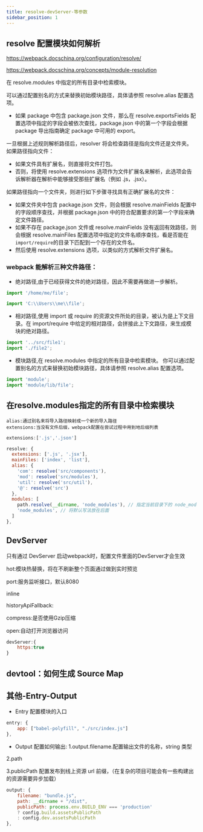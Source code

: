 ```yaml
---
title: resolve-devServer-等参数
sidebar_position: 1
---
```


## resolve 配置模块如何解析
https://webpack.docschina.org/configuration/resolve/

https://webpack.docschina.org/concepts/module-resolution

在 resolve.modules 中指定的所有目录中检索模块。 

可以通过配置别名的方式来替换初始模块路径，具体请参照 resolve.alias 配置选项。

* 如果 package 中包含 package.json 文件，那么在 resolve.exportsFields 配置选项中指定的字段会被依次查找，package.json 中的第一个字段会根据 package 导出指南确定 package 中可用的 export。

一旦根据上述规则解析路径后，resolver 将会检查路径是指向文件还是文件夹。如果路径指向文件：
* 如果文件具有扩展名，则直接将文件打包。
* 否则，将使用 resolve.extensions 选项作为文件扩展名来解析，此选项会告诉解析器在解析中能够接受那些扩展名（例如 .js，.jsx）。

如果路径指向一个文件夹，则进行如下步骤寻找具有正确扩展名的文件：
* 如果文件夹中包含 package.json 文件，则会根据 resolve.mainFields 配置中的字段顺序查找，并根据 package.json 中的符合配置要求的第一个字段来确定文件路径。
* 如果不存在 package.json 文件或 resolve.mainFields 没有返回有效路径，则会根据 resolve.mainFiles 配置选项中指定的文件名顺序查找，看是否能在`import/require`的目录下匹配到一个存在的文件名。
* 然后使用 resolve.extensions 选项，以类似的方式解析文件扩展名。

### webpack 能解析三种文件路径：
* 绝对路径,由于已经获得文件的绝对路径，因此不需要再做进一步解析。
```js
import '/home/me/file';

import 'C:\\Users\\me\\file';
```

* 相对路径,使用 import 或 require 的资源文件所处的目录，被认为是上下文目录。在 import/require 中给定的相对路径，会拼接此上下文路径，来生成模块的绝对路径。
```js
import '../src/file1';
import './file2';
```

* 模块路径,在 resolve.modules 中指定的所有目录中检索模块。 你可以通过配置别名的方式来替换初始模块路径，具体请参照 resolve.alias 配置选项。
```js
import 'module';
import 'module/lib/file';
```

## 在resolve.modules指定的所有目录中检索模块
```
alias:通过别名来将导入路径映射成一个新的导入路径
extensions:当没有文件后缀，webpack配置在尝试过程中用到地后缀列表
```

```js
extensions:['.js','.json']
```

```js
resolve: {
  extensions: ['.js', '.jsx'],
  mainFiles: ['index', 'list'],
  alias: {
    'com': resolve('src/components'),
    'mod': resolve('src/modules'),
    'util': resolve('src/util'),
    '@': resolve('src')
  },
  modules: [
    path.resolve(__dirname, 'node_modules'), // 指定当前目录下的 node_modules 优先查找
    'node_modules', // 将默认写法放在后面
  ]
},
```

## DevServer
只有通过 DevServer 启动webpack时，配置文件里面的DevServer才会生效

hot:模块热替换，将在不刷新整个页面通过做到实时预览

port:服务监听接口，默认8080

inline

historyApiFallback:

compress:是否使用Gzip压缩

open:自动打开浏览器访问

```js
devServer:{
	https:true
}
```

## devtool：如何生成 Source Map

## 其他-Entry-Output
* Entry 配置模块的入口
```js
entry: {
    app: ["babel-polyfill", "./src/index.js"]
},
```

* Output 配置如何输出:
1.output.filename.配置输出文件的名称，string 类型

2.path

3.publicPath 配置发布到线上资源 url 前缀，（在复杂的项目可能会有一些构建出的资源需要异步加载）
```js
output: {
    filename: "bundle.js",
    path: __dirname + "/dist",
    publicPath: process.env.BUILD_ENV === 'production'
    ? config.build.assetsPublicPath
    : config.dev.assetsPublicPath
},
```